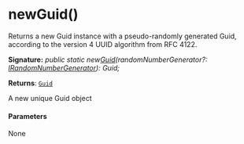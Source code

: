 # newGuid()

Returns a new Guid instance with a pseudo-randomly generated Guid, according to the version 4 UUID algorithm from RFC 4122.

**Signature:** _public static new[Guid](../sp-core-library/guid.md)(randomNumberGenerator?: [IRandomNumberGenerator](../sp-core-library/irandomnumbergenerator.md)): Guid;_

**Returns**: [`Guid`](../sp-core-library/guid.md)

A new unique Guid object

#### Parameters
None

